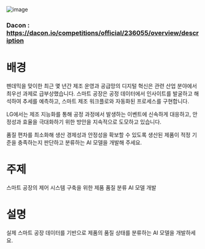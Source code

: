 ![image](https://github.com/sdding/LG-AI-SmartFactory/assets/86766081/80c81755-7b22-4621-b9b3-bbfcc400efca)

### Dacon : https://dacon.io/competitions/official/236055/overview/description
# 배경
펜데믹을 맞이한 최근 몇 년간 제조 운영과 공급망의 디지털 혁신은 관련 산업 분야에서 최우선 과제로 급부상했습니다.
스마트 공장은 공정 데이터에서 인사이트를 발굴하고 해석하여 추세를 예측하고, 스마트 제조 워크플로와 자동화된 프로세스를 구현합니다.

LG에서는 제조 지능화를 통해 공정 과정에서 발생하는 이벤트에 신속하게 대응하고,
안정성과 효율을 극대화하기 위한 방안을 지속적으로 도모하고 있습니다.

품질 편차를 최소화해 생산 경제성과 안정성을 확보할 수 있도록 생산된 제품이 적정 기준을 충족하는지 판단하고 분류하는 AI 모델을 개발해 주세요.

# 주제
스마트 공장의 제어 시스템 구축을 위한 제품 품질 분류 AI 모델 개발

# 설명
실제 스마트 공장 데이터를 기반으로 제품의 품질 상태를 분류하는 AI 모델을 개발하세요.
